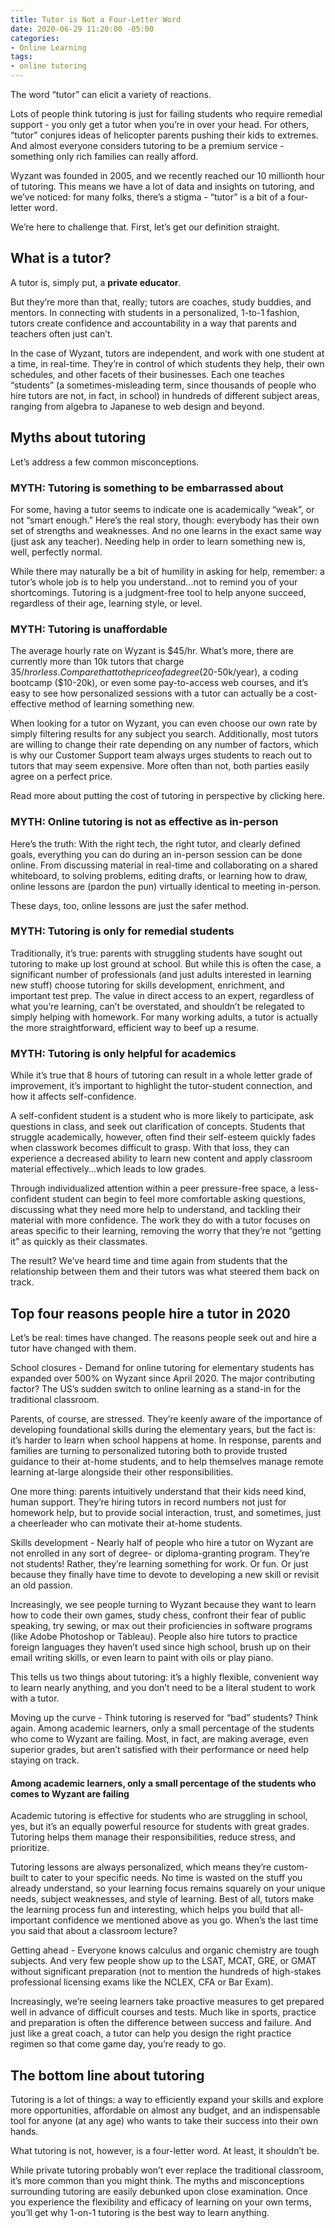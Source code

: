 ```yaml
---
title: Tutor is Not a Four-Letter Word
date: 2020-06-29 11:20:00 -05:00
categories:
- Online Learning
tags:
- online tutoring
---
```


The word “tutor” can elicit a variety of reactions. 

Lots of people think tutoring is just for failing students who require remedial support - you only get a tutor when you’re in over your head. For others, “tutor” conjures ideas of helicopter parents pushing their kids to extremes. And almost everyone considers tutoring to be a premium service - something only rich families can really afford. 

Wyzant was founded in 2005, and we recently reached our 10 millionth hour of tutoring. This means we have a lot of data and insights on tutoring, and we’ve noticed: for many folks, there’s a stigma - “tutor” is a bit of a four-letter word. 

We’re here to challenge that. First, let’s get our definition straight. 

## What is a tutor?

A tutor is, simply put, a **private educator**. 

But they’re more than that, really; tutors are coaches, study buddies, and mentors. In connecting with students in a personalized, 1-to-1 fashion, tutors create confidence and accountability in a way that parents and teachers often just can’t. 

In the case of Wyzant, tutors are independent, and work with one student at a time, in real-time. They’re in control of which students they help, their own schedules, and other facets of their businesses. Each one teaches “students” (a sometimes-misleading term, since thousands of people who hire tutors are not, in fact, in school) in hundreds of different subject areas, ranging from algebra to Japanese to web design and beyond. 

## Myths about tutoring

Let’s address a few common misconceptions. 

### **MYTH:** Tutoring is something to be embarrassed about

For some, having a tutor seems to indicate one is academically “weak”, or not “smart enough.” Here’s the real story, though: everybody has their own set of strengths and weaknesses. And no one learns in the exact same way (just ask any teacher). Needing help in order to learn something new is, well, perfectly normal.

While there may naturally be a bit of humility in asking for help, remember: a tutor’s whole job is to help you understand...not to remind you of your shortcomings. Tutoring is a judgment-free tool to help anyone succeed, regardless of their age, learning style, or level.

### **MYTH:** Tutoring is unaffordable

The average hourly rate on Wyzant is $45/hr. What’s more, there are currently more than 10k tutors that charge $35/hr or less. Compare that to the price of a degree ($20-50k/year), a coding bootcamp ($10-20k), or even some pay-to-access web courses, and it’s easy to see how personalized sessions with a tutor can actually be a cost-effective method of learning something new.

When looking for a tutor on Wyzant, you can even choose our own rate by simply filtering results for any subject you search. Additionally, most tutors are willing to change their rate depending on any number of factors, which is why our Customer Support team always urges students to reach out to tutors that may seem expensive. More often than not, both parties easily agree on a perfect price.

Read more about putting the cost of tutoring in perspective by clicking here. 

### **MYTH:** Online tutoring is not as effective as in-person

Here’s the truth: With the right tech, the right tutor, and clearly defined goals, everything you can do during an in-person session can be done online. From discussing material in real-time and collaborating on a shared whiteboard, to solving problems, editing drafts, or learning how to draw, online lessons are (pardon the pun) virtually identical to meeting in-person.

These days, too, online lessons are just the safer method. 

### **MYTH:** Tutoring is only for remedial students

Traditionally, it’s true: parents with struggling students have sought out tutoring to make up lost ground at school. But while this is often the case, a significant number of professionals (and just adults interested in learning new stuff) choose tutoring for skills development, enrichment, and important test prep. The value in direct access to an expert, regardless of what you’re learning, can’t be overstated, and shouldn’t be relegated to simply helping with homework. For many working adults, a tutor is actually the more straightforward, efficient way to beef up a resume.

### MYTH: Tutoring is only helpful for academics

While it’s true that 8 hours of tutoring can result in a whole letter grade of improvement, it’s important to highlight the tutor-student connection, and how it affects self-confidence. 

A self-confident student is a student who is more likely to participate, ask questions in class, and seek out clarification of concepts. Students that struggle academically, however, often find their self-esteem quickly fades when classwork becomes difficult to grasp. With that loss, they can experience a decreased ability to learn new content and apply classroom material effectively...which leads to low grades. 

Through individualized attention within a peer pressure-free space, a less-confident student can begin to feel more comfortable asking questions, discussing what they need more help to understand, and tackling their material with more confidence. The work they do with a tutor focuses on areas specific to their learning, removing the worry that they’re not “getting it” as quickly as their classmates. 

The result? We’ve heard time and time again from students that the relationship between them and their tutors was what steered them back on track. 

## Top four reasons people hire a tutor in 2020

Let’s be real: times have changed. The reasons people seek out and hire a tutor have changed with them.   

School closures - Demand for online tutoring for elementary students has expanded over 500% on Wyzant since April 2020. The major contributing factor? The US’s sudden switch to online learning as a stand-in for the traditional classroom.

Parents, of course, are stressed. They’re keenly aware of the importance of developing foundational skills during the elementary years, but the fact is: it’s harder to learn when school happens at home. In response, parents and families are turning to personalized tutoring both to provide trusted guidance to their at-home students, and to help themselves manage remote learning at-large alongside their other responsibilities. 

One more thing: parents intuitively understand that their kids need kind, human support. They’re hiring tutors in record numbers not just for homework help, but to provide social interaction, trust, and sometimes, just a cheerleader who can motivate their at-home students.


Skills development - Nearly half of people who hire a tutor on Wyzant are not enrolled in any sort of degree- or diploma-granting program. They’re not students! Rather, they’re learning something for work. Or fun. Or just because they finally have time to devote to developing a new skill or revisit an old passion. 

Increasingly, we see people turning to Wyzant because they want to learn how to code their own games, study chess, confront their fear of public speaking, try sewing, or max out their proficiencies in software programs (like Adobe Photoshop or Tableau). People also hire tutors to practice foreign languages they haven’t used since high school, brush up on their email writing skills, or even learn to paint with oils or play piano.

This tells us two things about tutoring: it’s a highly flexible, convenient way to learn nearly anything, and you don’t need to be a literal student to work with a tutor.


Moving up the curve - Think tutoring is reserved for “bad” students? Think again. Among academic learners, only a small percentage of the students who come to Wyzant are failing. Most, in fact, are making average, even superior grades, but aren’t satisfied with their performance or need help staying on track.

#### Among academic learners, only a small percentage of the students who comes to Wyzant are failing


Academic tutoring is effective for students who are struggling in school, yes, but it’s an equally powerful resource for students with great grades. Tutoring helps them manage their responsibilities, reduce stress, and prioritize.

Tutoring lessons are always personalized, which means they’re custom-built to cater to your specific needs. No time is wasted on the stuff you already understand, so your learning focus remains squarely on your unique needs, subject weaknesses, and style of learning. Best of all, tutors make the learning process fun and interesting, which helps you build that all-important confidence we mentioned above as you go. When’s the last time you said that about a classroom lecture?

Getting ahead - Everyone knows calculus and organic chemistry are tough subjects. And very few people show up to the LSAT, MCAT, GRE, or GMAT without significant preparation (not to mention the hundreds of high-stakes professional licensing exams like the NCLEX, CFA or Bar Exam). 

Increasingly, we’re seeing learners take proactive measures to get prepared well in advance of difficult courses and tests. Much like in sports, practice and preparation is often the difference between success and failure. And just like a great coach, a tutor can help you design the right practice regimen so that come game day, you’re ready to go.

## The bottom line about tutoring

Tutoring is a lot of things: a way to efficiently expand your skills and explore more opportunities,  affordable on almost any budget, and an indispensable tool for anyone (at any age) who wants to take their success into their own hands.

What tutoring is not, however, is a four-letter word. At least, it shouldn’t be. 

While private tutoring probably won’t ever replace the traditional classroom, it’s more common than you might think. The myths and misconceptions surrounding tutoring are easily debunked upon close examination. Once you experience the flexibility and efficacy of learning on your own terms, you’ll get why 1-on-1 tutoring is the best way to learn anything. 